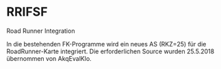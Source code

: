 # RRIFSF
Road Runner Integration

In die bestehenden FK-Programme wird ein neues AS (RKZ=25) für die RoadRunner-Karte integriert. Die erforderlichen Source wurden 25.5.2018 übernommen von AkqEvalKlo.


